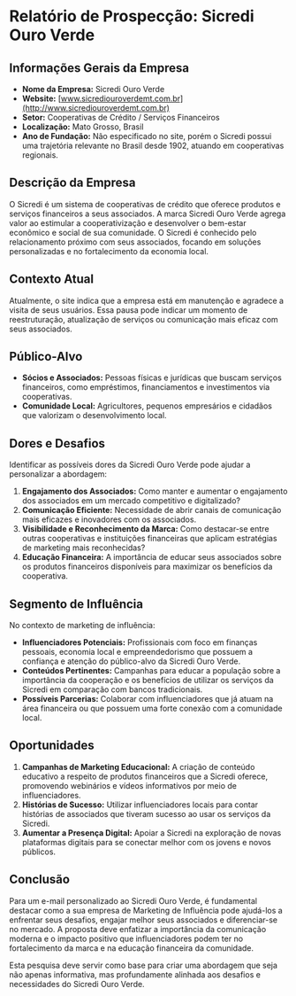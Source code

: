 # Relatório de Prospecção: Sicredi Ouro Verde

## Informações Gerais da Empresa
- **Nome da Empresa:** Sicredi Ouro Verde
- **Website:** [www.sicrediouroverdemt.com.br](http://www.sicrediouroverdemt.com.br)
- **Setor:** Cooperativas de Crédito / Serviços Financeiros
- **Localização:** Mato Grosso, Brasil
- **Ano de Fundação:** Não especificado no site, porém o Sicredi possui uma trajetória relevante no Brasil desde 1902, atuando em cooperativas regionais.

## Descrição da Empresa
O Sicredi é um sistema de cooperativas de crédito que oferece produtos e serviços financeiros a seus associados. A marca Sicredi Ouro Verde agrega valor ao estimular a cooperativização e desenvolver o bem-estar econômico e social de sua comunidade. O Sicredi é conhecido pelo relacionamento próximo com seus associados, focando em soluções personalizadas e no fortalecimento da economia local.

## Contexto Atual
Atualmente, o site indica que a empresa está em manutenção e agradece a visita de seus usuários. Essa pausa pode indicar um momento de reestruturação, atualização de serviços ou comunicação mais eficaz com seus associados.

## Público-Alvo
- **Sócios e Associados:** Pessoas físicas e jurídicas que buscam serviços financeiros, como empréstimos, financiamentos e investimentos via cooperativas.
- **Comunidade Local:** Agricultores, pequenos empresários e cidadãos que valorizam o desenvolvimento local.

## Dores e Desafios
Identificar as possíveis dores da Sicredi Ouro Verde pode ajudar a personalizar a abordagem:
1. **Engajamento dos Associados:** Como manter e aumentar o engajamento dos associados em um mercado competitivo e digitalizado?
2. **Comunicação Eficiente:** Necessidade de abrir canais de comunicação mais eficazes e inovadores com os associados.
3. **Visibilidade e Reconhecimento da Marca:** Como destacar-se entre outras cooperativas e instituições financeiras que aplicam estratégias de marketing mais reconhecidas?
4. **Educação Financeira:** A importância de educar seus associados sobre os produtos financeiros disponíveis para maximizar os benefícios da cooperativa.

## Segmento de Influência
No contexto de marketing de influência:
- **Influenciadores Potenciais:** Profissionais com foco em finanças pessoais, economia local e empreendedorismo que possuem a confiança e atenção do público-alvo da Sicredi Ouro Verde.
- **Conteúdos Pertinentes:** Campanhas para educar a população sobre a importância da cooperação e os benefícios de utilizar os serviços da Sicredi em comparação com bancos tradicionais.
- **Possíveis Parcerias:** Colaborar com influenciadores que já atuam na área financeira ou que possuem uma forte conexão com a comunidade local.

## Oportunidades
1. **Campanhas de Marketing Educacional:** A criação de conteúdo educativo a respeito de produtos financeiros que a Sicredi oferece, promovendo webinários e vídeos informativos por meio de influenciadores.
2. **Histórias de Sucesso:** Utilizar influenciadores locais para contar histórias de associados que tiveram sucesso ao usar os serviços da Sicredi.
3. **Aumentar a Presença Digital:** Apoiar a Sicredi na exploração de novas plataformas digitais para se conectar melhor com os jovens e novos públicos.

## Conclusão
Para um e-mail personalizado ao Sicredi Ouro Verde, é fundamental destacar como a sua empresa de Marketing de Influência pode ajudá-los a enfrentar seus desafios, engajar melhor seus associados e diferenciar-se no mercado. A proposta deve enfatizar a importância da comunicação moderna e o impacto positivo que influenciadores podem ter no fortalecimento da marca e na educação financeira da comunidade.

Esta pesquisa deve servir como base para criar uma abordagem que seja não apenas informativa, mas profundamente alinhada aos desafios e necessidades do Sicredi Ouro Verde.
